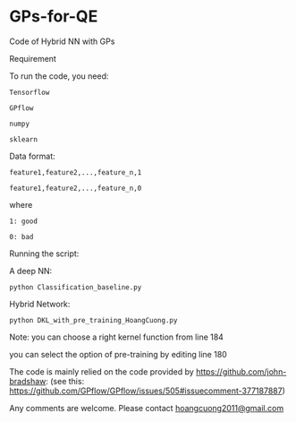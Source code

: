 # GPs-for-QE

Code of Hybrid NN with GPs

Requirement

To run the code, you need:

    Tensorflow

    GPflow

    numpy

    sklearn

Data format:

    feature1,feature2,...,feature_n,1

    feature1,feature2,...,feature_n,0
where
    
    1: good
    
    0: bad


Running the script:

A deep NN:

    python Classification_baseline.py

Hybrid Network:

    python DKL_with_pre_training_HoangCuong.py

Note: you can choose a right kernel function from line 184

you can select the option of pre-training by editing line 180



The code is mainly relied on the code provided by https://github.com/john-bradshaw: (see this: https://github.com/GPflow/GPflow/issues/505#issuecomment-377187887)

Any comments are welcome. Please contact hoangcuong2011@gmail.com
